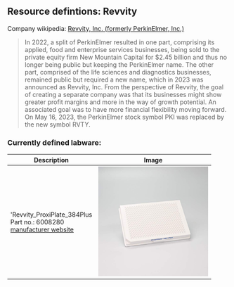 
## Resource defintions: Revvity

Company wikipedia: [Revvity, Inc. (formerly PerkinElmer, Inc.)](https://en.wikipedia.org/wiki/Revvity)

> In 2022, a split of PerkinElmer resulted in one part, comprising its applied, food and enterprise services businesses, being sold to the private equity firm New Mountain Capital for $2.45 billion and thus no longer being public but keeping the PerkinElmer name. The other part, comprised of the life sciences and diagnostics businesses, remained public but required a new name, which in 2023 was announced as Revvity, Inc. From the perspective of Revvity, the goal of creating a separate company was that its businesses might show greater profit margins and more in the way of growth potential. An associated goal was to have more financial flexibility moving forward. On May 16, 2023, the PerkinElmer stock symbol PKI was replaced by the new symbol RVTY.

### Currently defined labware:

| Description               | Image              |
|--------------------|--------------------|
| 'Revvity_ProxiPlate_384Plus<br>Part no.: 6008280<br>[manufacturer website](https://www.perkinelmer.com/uk/Product/proxiplate-384-plus-50w-6008280) | <img src="ims/revvity_ProxiPlate-384-Plus-White-384-shallow-well-Microplate.jpg" alt="Image Description" width="250"/> |
